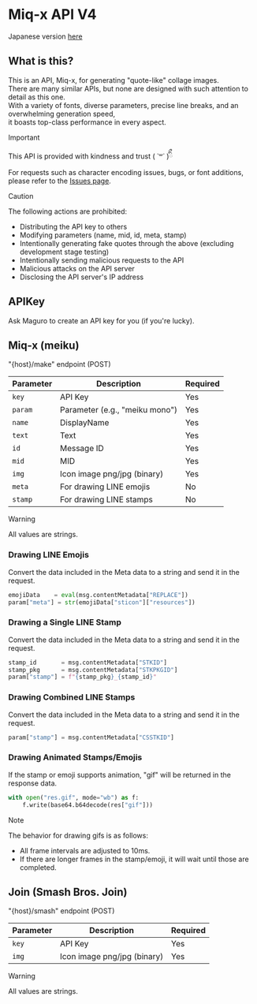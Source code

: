 # Miq-x API V4

Japanese version [here](https://github.com/Miq-x/miqx-api-doc/blob/main/README.md)

## What is this?
This is an API, Miq-x, for generating "quote-like" collage images.  
There are many similar APIs, but none are designed with such attention to detail as this one.  
With a variety of fonts, diverse parameters, precise line breaks, and an overwhelming generation speed,  
it boasts top-class performance in every aspect.

> [!IMPORTANT]
> This API is provided with kindness and trust ( ˙꒳​˙ )ིྀ  
> For requests such as character encoding issues, bugs, or font additions, please refer to the [Issues page](https://github.com/Miq-x/miqx-api-doc/issues).

> [!CAUTION]
> The following actions are prohibited:
>
> - Distributing the API key to others
> - Modifying parameters (name, mid, id, meta, stamp)
> - Intentionally generating fake quotes through the above (excluding development stage testing)
> - Intentionally sending malicious requests to the API
> - Malicious attacks on the API server
> - Disclosing the API server's IP address

## APIKey

Ask Maguro to create an API key for you (if you're lucky).

## Miq-x (meiku)

"{host}/make" endpoint (POST)

| Parameter  | Description                       | Required |
|------------|-----------------------------------|----------|
| `key`      | API Key                           | Yes      |
| `param`    | Parameter (e.g., "meiku mono")    | Yes      |
| `name`     | DisplayName                       | Yes      |
| `text`     | Text                              | Yes      |
| `id`       | Message ID                        | Yes      |
| `mid`      | MID                               | Yes      |
| `img`      | Icon image png/jpg (binary)       | Yes      |
| `meta`     | For drawing LINE emojis           | No       |
| `stamp`    | For drawing LINE stamps           | No       |

> [!WARNING]
> All values are strings.

### Drawing LINE Emojis

Convert the data included in the Meta data to a string and send it in the request.

```python
emojiData    = eval(msg.contentMetadata["REPLACE"])
param["meta"] = str(emojiData["sticon"]["resources"])
```

### Drawing a Single LINE Stamp

Convert the data included in the Meta data to a string and send it in the request.

```python
stamp_id       = msg.contentMetadata["STKID"]
stamp_pkg      = msg.contentMetadata["STKPKGID"]
param["stamp"] = f"{stamp_pkg}_{stamp_id}"
```

### Drawing Combined LINE Stamps

Convert the data included in the Meta data to a string and send it in the request.

```python
param["stamp"] = msg.contentMetadata["CSSTKID"]
```

### Drawing Animated Stamps/Emojis

If the stamp or emoji supports animation, "gif" will be returned in the response data.

```python
with open("res.gif", mode="wb") as f:
    f.write(base64.b64decode(res["gif"]))
```

> [!NOTE]
> The behavior for drawing gifs is as follows:
>
> - All frame intervals are adjusted to 10ms.
> - If there are longer frames in the stamp/emoji, it will wait until those are completed.

## Join (Smash Bros. Join)

"{host}/smash" endpoint (POST)

| Parameter  | Description                       | Required |
|------------|-----------------------------------|----------|
| `key`      | API Key                           | Yes      |
| `img`      | Icon image png/jpg (binary)       | Yes      |

> [!WARNING]
> All values are strings.
